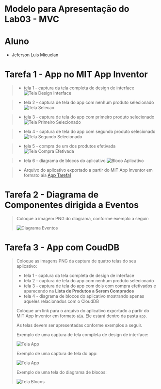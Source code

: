 # Modelo para Apresentação do Lab03 - MVC


# Aluno
* Jeferson Luis Micuelan

# Tarefa 1 - App no MIT App Inventor

> * tela 1 - captura da tela completa de design de interface
![Tela Design Interface](images/designInterface_app_inventor.png)

> * tela 2 - captura de tela do app com nenhum produto selecionado
![Tela Selecao](images/nenhum_selecionado.png)

> * tela 3 - captura de tela do app com primeiro produto selecionado
![Tela Primeiro Selecionado](images/primeiro_selecionado.png)

> * tela 4 - captura de tela do app com segundo produto selecionado
![Tela Segundo Selecionado](images/segundo_selecionado.png)

> * tela 5 - compra de um dos produtos efetivada
![Tela Compra Efetivada](images/compra_produto.png)

> * tela 6 - diagrama de blocos do aplicativo
![Bloco Aplicativo](images/bloco_app_inventor.png)



> * Arquivo do aplicativo exportado a partir do MIT App Inventor em formato aia
[App Tarefa1](app/tarefa1.aia)

# Tarefa 2 - Diagrama de Componentes dirigida a Eventos

> Coloque a imagem PNG do diagrama, conforme exemplo a seguir:
>
> ![Diagrama Eventos](images/mit-app-inventor-events.png)

# Tarefa 3 - App com CoudDB

> Coloque as imagens PNG da captura de quatro telas do seu aplicativo:
> * tela 1 - captura da tela completa de design de interface
> * tela 2 - captura de tela do app com nenhum produto selecionado
> * tela 3 - captura de tela do app com dois com compra efetivados e aparecendo na **Lista de Produtos a Serem Comprados**
> * tela 4 - diagrama de blocos do aplicativo mostrando apenas aqueles relacionados com o CloudDB
>
> Coloque um link para o arquivo do aplicativo exportado a partir do MIT App Inventor em formato `aia`. Ele estará dentro da pasta `app`.
>
> As telas devem ser apresentadas conforme exemplos a seguir.
>
> Exemplo de uma captura de tela completa de design de interface:
>
> ![Tela App](images/design.png)
>
> Exemplo de uma captura de tela do app:
>
> ![Tela App](images/aplicativo.png)
>
> Exemplo de uma tela do diagrama de blocos:
>
> ![Tela Blocos](images/blocks.png)
